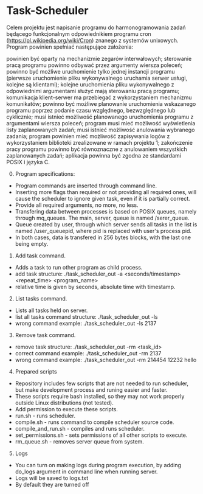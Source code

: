 # Task-Scheduler
Celem projektu jest napisanie programu do harmonogramowania zadań
będącego funkcjonalnym odpowiednikiem programu cron
(https://pl.wikipedia.org/wiki/Cron) znanego z systemów unixowych. Program powinien spełniać następujące założenia:

powinien być oparty na mechanizmie zegarów interwałowych;
sterowanie pracą programu powinno odbywać przez argumenty wiersza poleceń;
powinno być możliwe uruchomienie tylko jednej instancji programu (pierwsze uruchomienie pliku wykonywalnego uruchamia serwer usługi, kolejne są klientami);
kolejne uruchomienia pliku wykonywalnego z odpowiednimi argumentami służyć mają sterowaniu pracą programu;
komunikacja klient-serwer ma przebiegać z wykorzystaniem mechanizmu komunikatów;
powinno być możliwe planowanie uruchomienia wskazanego programu poprzez podanie czasu względnego, bezwzględnego lub cyklicznie;
musi istnieć możliwość planowanego uruchomienia programu z argumentami wiersza poleceń;
program musi mieć możliwość wyświetlenia listy zaplanowanych zadań;
musi istnieć możliwość anulowania wybranego zadania;
program powinien mieć możliwość zapisywania logów z wykorzystaniem biblioteki zrealizowane w ramach projektu 1;
zakończenie pracy programu powinno być równoznaczne z anulowaniem wszystkich zaplanowanych zadań;
aplikacja powinna być zgodna ze standardami POSIX i języka C.

0. Program specifications:  
-  Program commands are inserted through command line.  
-  Inserting more flags than required or not providing all required ones, will cause the scheduler to ignore given task, even if it is partially correct.  
-  Provide all required arguments, no more, no less.
-  Transfering data between processes is based on POSIX queues, namely through mq_queues. The main, server, queue is named /serer_queue.  
-  Queue created by user, through which server sends all tasks in the list is named /user_queuepid, where pid is replaced with user's process pid.  
-  In both cases, data is transfered in 256 bytes blocks, with the last one being empty. 
1. Add task command.  
-  Adds a task to run other program as child process.  
-  add task structure: ./task_scheduler_out -a <seconds/timestamp> <repeat_time> <program_name> <args>  
-  relative time is given by seconds, absolute time with timestamp.
2. List tasks command.  
-  Lists all tasks held on server.
-  list all tasks command structure: ./task_scheduler_out -ls
-  wrong command example: ./task_scheduler_out -ls 2137
3. Remove task command.  
-  remove task structure: ./task_scheduler_out -rm <task_id>  
-  correct command example: ./task_scheduler_out -rm 2137  
-  wrong command example: ./task_scheduler_out -rm 214454 12232 hello
4. Prepared scripts
-  Repository includes few scripts that are not needed to run scheduler, but make development process and runing easier and faster.
-  These scripts require bash installed, so they may not work properly outside Linux distributions (not tested).
-  Add permission to execute these scripts.
-  run.sh - runs scheduler.
-  compile.sh - runs command to compile scheduler source code.
-  compile_and_run.sh - compiles and runs scheduler.
-  set_permissions.sh - sets permissions of all other scripts to execute.
-  rm_queue.sh - removes server queue from system.
5. Logs
-  You can turn on making logs during program execution, by adding do_logs argument in command line when running server.
-  Logs will be saved to logs.txt
-  By default they are turned off
